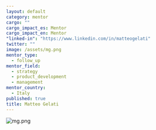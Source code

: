 ```yaml
---
layout: default
category: mentor
cargo: ""
cargo_impact_es: Mentor
cargo_impact_en: Mentor
"linked-in": "https://www.linkedin.com/in/matteogelati"
twitter: ""
image: /assets/mg.png
mentor_type: 
  - follow_up
mentor_field: 
  - strategy
  - product_development
  - management
mentor_country: 
  - Italy
published: true
title: Matteo Gelati
---
```



![mg.png]({{site.baseurl}}/assets/mg.png)
